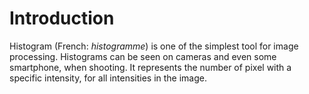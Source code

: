 # Introduction

Histogram (French: _histogramme_) is one of the simplest tool for image processing.
Histograms can be seen on cameras and even some smartphone, when shooting.
It represents the number of pixel with a specific intensity, for all intensities in the image.